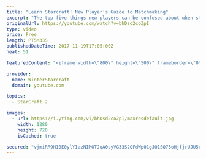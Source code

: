 ```yaml
---
title: "Learn Starcraft! New Player's Guide to Matchmaking"
excerpt: "The top five things new players can be confused about when starting off playing Starcraft 2!"
originalUrl: https://youtube.com/watch?v=bhDsd2coZpI
type: video
price: Free
length: PT5M33S
publishedDateTime: 2017-11-19T17:05:00Z
heat: 51

featuredContent: "<iframe width=\"800\" height=\"500\" frameborder=\"0\" src=\"https://www.youtube.com/embed/bhDsd2coZpI\" allow=\"accelerometer; autoplay; encrypted-media; gyroscope; picture-in-picture\" allowfullscreen></iframe>"

provider:
  name: WinterStarcraft
  domain: youtube.com

topics:
  - StarCraft 2

images:
  - url: https://i.ytimg.com/vi/bhDsd2coZpI/maxresdefault.jpg
    width: 1280
    height: 720
    isCached: true

secured: "vjmiRR9H10E0ylYIazNIMOTJqA0syVG33S2QFdWp01gJQ1SQ75oHjfjrUJU5rCZFruIPur1DHfd068zmcTJPAP8MWC0NHt7v9GjOnDoUcsOp44jxN9BTyzkCzXO07QA82NmoyLIdQMVPMRrKD8eFUYPwbYpoR65OYstxS1p5Uvz3lS9BA+17qv+O7IjzXJAALPrmSPgP42iE84J5bWJ45at1YqrZMuSSczMUUWmZN7bys/m9KlmHh4VQjnqWJsy1P6Os4XPdupmZ1nFUsdMeRwHWs2gIrJUYhzIPvaFSRXmCXc+HlRsm/G3PnZfM1W/zNusGEjg8PvreItS/prQTwRH3GQGpU6yLlVu8OZgrWx+gAS0sfA4CY9XOJopaoQ69pMtTh65yc5rB+HmMSOMvEB/4K7YlOTyrOv5wqXBMl1U=;n/yq/SbRLHgdyOVKs+06pw=="
---
```


